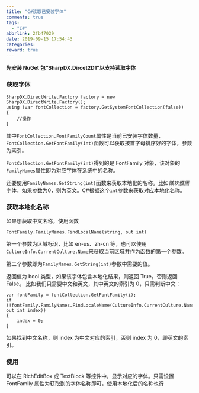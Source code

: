 ```yaml
---
title: "C#读取已安装字体"
comments: true
tags:
  - "C#"
abbrlink: 2fb47029
date: 2019-09-15 17:54:43
categories:
reward: true
---
```


**先安装 NuGet 包“SharpDX.Dircet2D1”以支持读取字体**

### 获取字体

```
SharpDX.DirectWrite.Factory factory = new SharpDX.DirectWrite.Factory();
using (var fontCollection = factory.GetSystemFontCollection(false))
{
    //操作
}
```

<!--more-->

其中`FontCollection.FontFamilyCount`属性是当前已安装字体数量，`FontCollection.GetFontFamily(int)`函数可以获取按首字母排序好的字体，参数为索引。

`FontCollection.GetFontFamily(int)`得到的是 FontFamily 对象，该对象的`FamilyNames`属性即为对应字体在系统中的名称。

<p>还要使用<code>FamilyNames.GetString(int)</code>函数来获取本地化的名称。比如<em>微软雅黑</em>字体，如果参数为0，则为英文。C#根据这个<code>int</code>参数来获取对应本地化名称。</p>

### 获取本地化名称

如果想获取中文名称，使用函数

```
FontFamily.FamilyNames.FindLocalName(string, out int)
```

第一个参数为区域标识，比如 en-us、zh-cn 等，也可以使用`CultureInfo.CurrentCulture.Name`来获取当前区域并作为函数的第一个参数。

第二个参数即为`FamilyNames.GetString(int)`参数中需要的值。

返回值为 bool 类型，如果该字体包含本地化结果，则返回 True，否则返回 False。 比如我们只需要中文和英文，其中英文的索引为 0，只需判断中文：

```
var fontFamily = fontCollection.GetFontFamily(i);
if (!fontFamily.FamilyNames.FindLocaleName(CultureInfo.CurrentCulture.Name, out int index))
{
    index = 0;
}
```

如果找到中文名称，则 index 为中文对应的索引，否则 index 为 0，即英文的索引。

### 使用

可以在 RichEditBox 或 TextBlock 等控件中，显示对应的字体。只需设置 FontFamily 属性为获取到的字体名称即可，使用本地化后的名称也行
